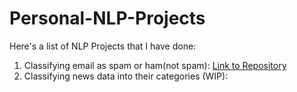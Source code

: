 # Personal-NLP-Projects

Here's a list of NLP Projects that I have done:

1) Classifying email as spam or ham(not spam): [Link to Repository](https://github.com/yashdoshi247/Spam-Email-Detection)
2) Classifying news data into their categories (WIP):
